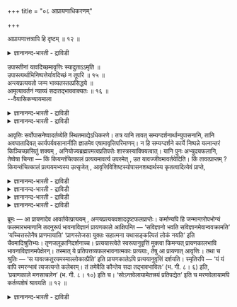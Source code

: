 +++
title = "०८ आप्रायणाधिकरणम्"

+++

आप्रायणात्तत्रापि हि दृष्टम् ॥ १२ ॥  
<details><summary>ज्ञानानन्द-भारती - द्राविडी</summary>

आप्रायणात्तत्राबि हि त्रुष्टम् ॥ १२ ॥
</details>

उपास्तीनां यावदिच्छमावृत्तिः स्यादुताऽऽमृति ॥  
उपास्त्यर्थाभिनिष्पत्तेर्यावदिच्छं न तूपरि ॥ १५ ॥  
अन्त्यप्रत्ययतो जन्म भाव्यतस्तत्प्रसिद्धये ॥  
आमृत्यावर्तनं न्याय्यं सदातद्भाववाक्यतः ॥ १६ ॥  
--वैयासिकन्यायमाला

<details><summary>ज्ञानानन्द-भारती - द्राविडी</summary>

उबासऩैगळुक्कु तिरुम्बत् तिरुम्बच् चॆय्दल् इष्टम् पोलवा? अल्लदु मरणम्
वरैयिलुमा? उबासऩैयिऩ् (सप्तार्त्तम्) पिरयोजऩम् एऱ्पट्टु विडुवदाल्,
इष्टम् पोलत्ताऩ्। अदऱ्कुप् पिऱगु वेण्डियदिल्लै।
</details>

<details><summary>ज्ञानानन्द-भारती - द्राविडी</summary>

कडैसि ऎण्णत्तिऩ्बडि मेल् वरुम् पिऱप्पु, आगैयाल् अदु (कडैसि ऎण्णम्) नऩ्गु
सित्तिप्पदऱ्काग, ऎप्पॊऴुदुम् अदैये पाविक्क वेण्डु मॆऩ्ऱ
वाक्कियमिरुप्पदाल्, मरणम् वरै तिरुम्बत् तिरुम्बच् चॆय्वदु ताऩ् नियायम्।
</details>

आवृत्तिः सर्वोपासनेष्वादर्तव्येति स्थितमाद्येऽधिकरणे। तत्र यानि तावत्
सम्यग्दर्शनार्थान्युपासनानि, तानि अवघातादिवत् कार्यपर्यवसानानीति
ज्ञातमेव एषामावृत्तिपरिमाणम्। न हि सम्यग्दर्शने कार्ये निष्पन्ने
यत्नान्तरं किञ्चिच्छासितुं शक्यम् , अनियोज्यब्रह्मात्मत्वप्रतिपत्तेः
शास्त्रस्याविषयत्वात्। यानि पुनः अभ्युदयफलानि, तेष्वेषा चिन्ता — किं
कियन्तंचित्कालं प्रत्ययमावर्त्य उपरमेत् , उत यावज्जीवमावर्तयेदिति। किं
तावत्प्राप्तम् ? कियन्तंचित्कालं प्रत्ययमभ्यस्य उत्सृजेत् ,
आवृत्तिविशिष्टस्योपासनशब्दार्थस्य कृतत्वादित्येवं प्राप्ते,

<details><summary>ज्ञानानन्द-भारती - द्राविडी</summary>

(उबासऩङ्गळै तऩदु इष्टप्पडि सिलगालम् आविरुत्ति सॆय्यवेण्डुमा, अल्लदु
मरणंवरै आविरुत्ति सॆय्यवेण्डुमा ऎऩ्ऱु सन्देहम्। वेऱु विषयत्तै
निऩैक्कामल् ऒरे विषयत्तै तॊडर्न्दु निऩैप्पदुदाऩ् उबासऩम् ऎऩ्ऱु। इदै
सिऱिदु कालम् सॆय्दालेये उबासऩम् अऩुष्टित्तदाग आगिविडु किऱदु। आदलाल्
मरणम् वरै आविरुत्ति सॆय्य वेण्डियदिल्लै ऎऩ्ऱु पूर्वबक्षम्।
</details>

<details><summary>ज्ञानानन्द-भारती - द्राविडी</summary>

कडैसि समयत्तिल् वरुम् ऎण्णत्तालेये मऱु पिऱवि एऱ्पडुवदाल् कडैसि कालत्तिल्
अन्द ऎण्णम् एऱ्पडुवदऱ्काग आरम्ब मुदल् मरणम् वरै तॊडर्न्दु आविरुत्ति
सॆय्यवेण्डुम्। अप्पडिये कीदैयिलुम् सॊल्लियिरुक्किऱार् ऎऩ्ऱु सित्तान्दम्)
</details>

<details><summary>ज्ञानानन्द-भारती - द्राविडी</summary>

ऎल्ला उबासऩैगळिलुम् आविरुत्ति आदरिक्क वेण्डियदॆऩ्ऱु मुदल् अदिगरणत्तिल्
एऱ्पट्टदु। अवैगळिल् ऎवै तत्तुव ञाऩत्तै पिरयोजऩमाग वुळ्ळ उबासऩैगळो, अवै
ताऩ्यत्तै कुत्तुवदुबोल, उत्तेसित्त पलऩ् एऱ्पडुवदिल् मुडिवडैगिऩ्ऱऩ
ऎऩ्बदिऩाल् अवैगळुक्कु आविरुत्ति ऎव्वळवु ऎऩ्ऱु अऱियप्पट्टुविट्टदु।
पलऩागिय तत्तुवञाऩम् एऱ्पट्ट पिऱगु वेऱु ऎन्द यत्तिऩत् तैयुम् कट्टळैयिड
मुडियादु। एव मुडियाद पिरह्ममे आत्मावॆऩ्ऱ अऱिवु सास्तिरत्तिऱ्कु
विषयमायिल्लाद कारणत्तिऩाल्। अप्युदयत्तै मात्तिरम् पलऩायुळ्ळ ऎन्द
उबासऩैगळ् उण्डो, अवैगळ् विषयमाग कॊञ्ज कालम् पावऩैयै आविरुत्ति सॆय्दु
निऱुत्तु विडलामा अल्लदु जीवित्तिरुक्कुंवरै आविरुत्ति सॆय्य वेण्डुमा
ऎऩ्ऱु इन्द आलोसऩै।
</details>

<details><summary>ज्ञानानन्द-भारती - द्राविडी</summary>

पूर्वबक्षम्: ऎदु नियायम्? कॊञ्ज कालम् पावऩैयै अप्यसित्तुविट्टु,
विट्टुविड वेण्डुम्, आविरुत्तियोडु कूडिऩ उबासऩा सप्तत्तिऩ्
अर्त्तम्अऩुष्टित्तुविट्टबडियाल्।
</details>

ब्रूमः — आ प्रायणादेव आवर्तयेत्प्रत्ययम् ,
अन्त्यप्रत्ययवशाददृष्टफलप्राप्तेः। कर्माण्यपि हि जन्मान्तरोपभोग्यं
फलमारभमाणानि तदनुरूपं भावनाविज्ञानं प्रायणकाले आक्षिपन्ति — ‘सविज्ञानो
भवति सविज्ञानमेवान्ववक्रामति’ ‘यच्चित्तस्तेनैष प्राणमायाति’
‘प्राणस्तेजसा युक्तः सहात्मना यथासङ्कल्पितं लोकं नयति’ इति
चैवमादिश्रुतिभ्यः। तृणजलूकानिदर्शनाच्च। प्रत्ययास्त्वेते
स्वरूपानुवृत्तिं मुक्त्वा किमन्यत् प्रायणकालभावि
भावनाविज्ञानमपेक्षेरन्। तस्मात् ये प्रतिपत्तव्यफलभावनात्मकाः प्रत्ययाः,
तेषु आ प्रायणात् आवृत्तिः। तथा च श्रुतिः — ‘स
यावत्क्रतुरयमस्माल्लोकात्प्रैति’ इति प्रायणकालेऽपि प्रत्ययानुवृत्तिं
दर्शयति। स्मृतिरपि — ‘यं यं वापि स्मरन्भावं त्यजत्यन्ते कलेबरम्। तं
तमेवैति कौन्तेय सदा तद्भावभावितः’ (भ. गी. ८। ६) इति, ‘प्रयाणकाले
मनसाचलेन’ (भ. गी. ८। १०) इति च। ‘सोऽन्तवेलायामेतत्त्रयं प्रतिपद्येत’
इति च मरणवेलायामपि कर्तव्यशेषं श्रावयति ॥ १२ ॥

<details><summary>ज्ञानानन्द-भारती - द्राविडी</summary>

सित्तान्दम्: इव्विदम् वरुम् पोदु सॊल् किऱोम्। मरणम् वरैयिलुमे पावऩैयै
आविरुत्ति सॆय्य वेण्डुम्, कडैसियिलुळ्ळ पावऩैक्कु अदीऩमाग अदिरुष्टमाऩ
पलऩ् किडैप्पदिऩाल्। कर्माक् कळ्गूड अल्लवा मऱुजऩ्मत्तिल् अऩुबविक्कवेण्डिय
पलऩै आरम्बिक्किऱदायिरुन्दु कॊण्डु, अदऱ्कुत्त कुन्द पावऩैयाऩ अऱिवै मरण
कालत्तिल् कॊण्डु वरुगिऱदु? “अऱिवुडऩिरुक्किऱाऩ्, अऱिवुडऩेये पोगिऱाऩ्”,
“ऎन्द ऎण्णत्तुडऩिरुक्किऱाऩो, अत्तुडऩ् इवऩ् पिराणऩै अडैगिऱाऩ्”, “पिराणऩ्
तेजसुडऩ् सेर्न्दु आत्मावुडऩ्गूड सङ्गल्बप्पडि युळ्ळ उलगत्तिऱ्कु अऴैत्तुच्
चॆल्गिऱदु” ऎऩ्बदु मुदलाऩ वाक्कियङ्गळाल्; पुल्लिलुळ्ळ जलूगाबुऴुवै
तिरुष्टान्दमागच् चॊल्लियिरुप्पदिऩालुम्। इन्द उबासऩैगळ् तङ्गळ् स्वरूबत्तै
तॊडर्वदैविट्टु, मरण कालत्तिलुण्डागुम् वेऱु ऎन्द पावऩैयाऩ ञाऩत्तै
अबेक्षिक्कुम्? आगैयाल् अडैय वेण्डिय पलऩै पाविक्किऱ तऩ्मैयुळ्ळ पावऩैगळ्
ऎवैयो, अवैगळिल् मरणंवरै आविरुत्ति वेण्डियदु। अप्पडिये “अवऩ् ऎव्वळवु
पावऩैयु टैयवऩाग इन्द उलगत्तिलिरुन्दु पोगिऱाऩो” ऎऩ्ऱवेद वाक्कियमुम् मरण
कालत्तिलुम् पावऩैयिऩ् तुडर्च्चियैक् काट्टुगिऱदु; "ऎन्द ऎन्द विषयत्तै
स्मरित्तुक् कॊण्डु कडैसियिल् सरीरत्तै विडुगिऱाऩो,ऎप्पॊऴुदुम् अन्द
विषयत्तैये पावऩै सॆय्दवऩाग अदैये अडैगिऱाऩ्, अर्जुऩा” (कीदै।VIII-६)
ऎऩ्ऱुम् "मरण कालत्तिल् असैयादमऩसुडऩ्” (कीदै।VIII-१०) ऎऩ्ऱुम्
स्मिरुदियुम् इरुक्किऱदु। "अवऩ् कडैसि समयत्तिल् इन्द मूऩ्ऱैयुम् अऱिय
वेण्डुम्" ऎऩ्ऱु मरण वेळैयिलुम्गूड सॆय्यवेण्डिय पाक्कियैच् चॊल्गिऱदु।
</details>

